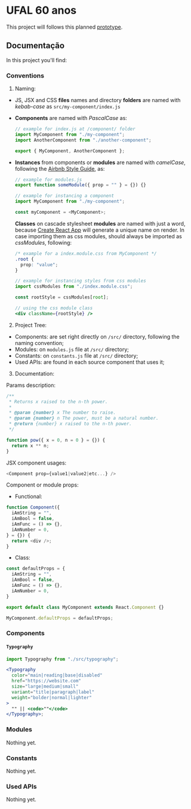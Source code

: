 # UFAL 60 anos

This project will follows this planned [prototype](https://drive.google.com/drive/folders/1jVTV7TA680KU66xiYnqbh3vvNJ7lIjT0?usp=sharing).

## Documentação

In this project you'll find:

### Conventions

1. Naming:

- JS, JSX and CSS **files** names and directory **folders** are named with _kebab-case_ as `src/my-component/index.js`
- **Components** are named with _PascalCase_ as:

  ```javascript
  // example for index.js at /component/ folder
  import MyComponent from "./my-component";
  import AnotherComponent from "./another-component";

  export { MyComponent, AnotherComponent };
  ```

- **Instances** from components or **modules** are named with _camelCase_, following the [Airbnb Style Guide](https://github.com/airbnb/javascript/tree/master/react#naming), as:

  ```javascript
  // example for modules.js
  export function someModule({ prop = "" } = {}) {}

  // example for instancing a component
  import MyComponent from "./my-component";

  const myComponent = <MyComponent>;
  ```

  **Classes** on cascade stylesheet **modules** are named with just a word, because [Create React App](https://github.com/facebook/create-react-app) will generate a unique name on render. In case importing them as css modules, should always be imported as _cssModules_, following:

  ```css
  /* example for a index.module.css from MyComponent */
  .root {
    prop: "value";
  }
  ```

  ```javascript
  // example for instancing styles from css modules
  import cssModules from "./index.module.css";

  const rootStyle = cssModules[root];
  ```

  ```jsx
  // using the css module class
  <div className={rootStyle} />
  ```

2. Project Tree:

- Components: are set right directly on `/src/` directory, following the naming convention;
- Modules: on `modules.js` file at `/src/` directory;
- Constants: on `constants.js` file at `/src/` directory;
- Used APIs: are found in each source component that uses it;

3. Documentation:

Params description:

```javascript
/**
 * Returns x raised to the n-th power.
 *
 * @param {number} x The number to raise.
 * @param {number} n The power, must be a natural number.
 * @return {number} x raised to the n-th power.
 */

function pow({ x = 0, n = 0 } = {}) {
  return x ** n;
}
```

JSX component usages:

```javascript
<Component prop={value1|value2|etc...} />
```

Component or module props:

- Functional:

```javascript
function Component({
  iAmString = "",
  iAmBool = false,
  iAmFunc = () => {},
  iAmNumber = 0,
} = {}) {
  return <div />;
}
```

- Class:

```javascript
const defaultProps = {
  iAmString = "",
  iAmBool = false,
  iAmFunc = () => {},
  iAmNumber = 0,
}

export default class MyComponent extends React.Component {}

MyComponent.defaultProps = defaultProps;
```

### Components

#### `Typography`

```jsx
import Typography from "./src/typography";

<Typography
  color="main|reading|base|disabled"
  href="https://website.com"
  size="large|medium|small"
  variant="title|paragraph|label"
  weight="bolder|normal|lighter"
>
  "" || <code>""</code>
</Typography>;
```

### Modules

Nothing yet.

### Constants

Nothing yet.

### Used APIs

Nothing yet.
